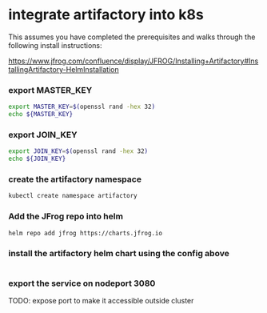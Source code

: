 # integrate artifactory into k8s

This assumes you have completed the prerequisites and walks through the following install instructions:

https://www.jfrog.com/confluence/display/JFROG/Installing+Artifactory#InstallingArtifactory-HelmInstallation

### export MASTER_KEY

```bash
export MASTER_KEY=$(openssl rand -hex 32)
echo ${MASTER_KEY}
```

### export JOIN_KEY

```bash
export JOIN_KEY=$(openssl rand -hex 32)
echo ${JOIN_KEY}
```

### create the artifactory namespace

```bash
kubectl create namespace artifactory
```

### Add the JFrog repo into helm

```bash
helm repo add jfrog https://charts.jfrog.io
```

### install the artifactory helm chart using the config above

```bash

```

### export the service on nodeport 3080

TODO: expose port to make it accessible outside cluster
